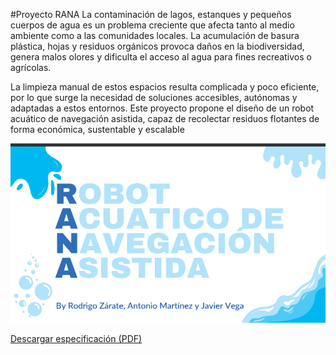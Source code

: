  #Proyecto RANA
 La contaminación de lagos, estanques y pequeños cuerpos de agua es un problema creciente que afecta tanto al medio ambiente como a las comunidades locales. La acumulación de basura plástica, hojas y residuos orgánicos provoca daños en la biodiversidad, genera malos olores y dificulta el acceso al agua para fines recreativos o agrícolas.

 La limpieza manual de estos espacios resulta complicada y poco eficiente, por lo que surge la necesidad de soluciones accesibles, autónomas y adaptadas a estos entornos. Este proyecto propone el diseño de un robot acuático de navegación asistida, capaz de recolectar residuos flotantes de forma económica, sustentable y escalable

![Diagrama del sistema](rana.png)


[Descargar especificación (PDF)](rana12.pdf)
 
